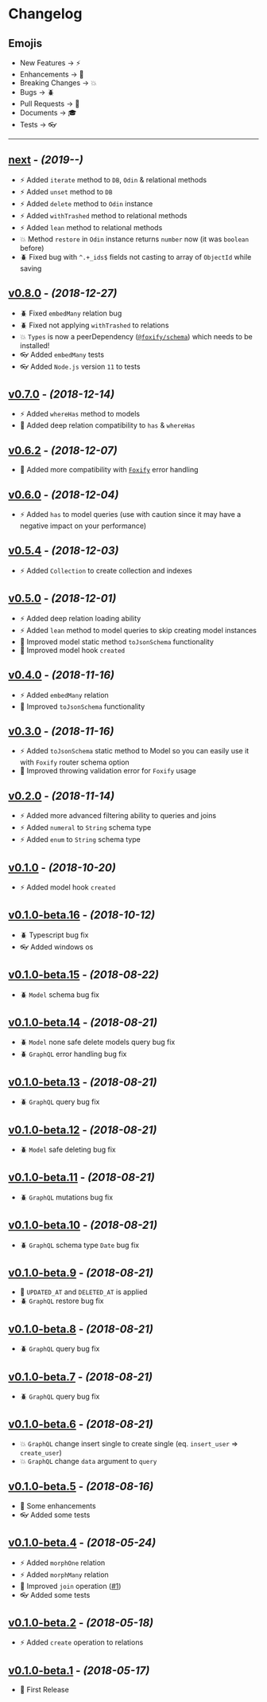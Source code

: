 # Changelog

## Emojis

- New Features -> :zap:
- Enhancements -> :star2:
- Breaking Changes -> :boom:
- Bugs -> :beetle:
- Pull Requests -> :book:
- Documents -> :mortar_board:
- Tests -> :eyeglasses:

---

## [next](https://github.com/foxifyjs/odin/releases/tag/next) - *(2019-__-__)*

- :zap: Added `iterate` method to `DB`, `Odin` & relational methods
- :zap: Added `unset` method to `DB`
- :zap: Added `delete` method to `Odin` instance
- :zap: Added `withTrashed` method to relational methods
- :zap: Added `lean` method to relational methods
- :boom: Method `restore` in `Odin` instance returns `number` now (it was `boolean` before)
- :beetle: Fixed bug with `^.+_ids$` fields not casting to array of `ObjectId` while saving

## [v0.8.0](https://github.com/foxifyjs/odin/releases/tag/v0.8.0) - *(2018-12-27)*

- :beetle: Fixed `embedMany` relation bug
- :beetle: Fixed not applying `withTrashed` to relations
- :boom: `Types` is now a peerDependency ([`@foxify/schema`](https://github.com/foxifyjs/schema)) which needs to be installed!
- :eyeglasses: Added `embedMany` tests
- :eyeglasses: Added `Node.js` version `11` to tests

## [v0.7.0](https://github.com/foxifyjs/odin/releases/tag/v0.7.0) - *(2018-12-14)*

- :zap: Added `whereHas` method to models
- :star2: Added deep relation compatibility to `has` & `whereHas`

## [v0.6.2](https://github.com/foxifyjs/odin/releases/tag/v0.6.2) - *(2018-12-07)*

- :star2: Added more compatibility with [`Foxify`](https://github.com/foxifyjs/foxify) error handling

## [v0.6.0](https://github.com/foxifyjs/odin/releases/tag/v0.6.0) - *(2018-12-04)*

- :zap: Added `has` to model queries (use with caution since it may have a negative impact on your performance)

## [v0.5.4](https://github.com/foxifyjs/odin/releases/tag/v0.5.4) - *(2018-12-03)*

- :zap: Added `Collection` to create collection and indexes

## [v0.5.0](https://github.com/foxifyjs/odin/releases/tag/v0.5.0) - *(2018-12-01)*

- :zap: Added deep relation loading ability
- :zap: Added `lean` method to model queries to skip creating model instances
- :star2: Improved model static method `toJsonSchema` functionality
- :star2: Improved model hook `created`

## [v0.4.0](https://github.com/foxifyjs/odin/releases/tag/v0.4.0) - *(2018-11-16)*

- :zap: Added `embedMany` relation
- :star2: Improved `toJsonSchema` functionality

## [v0.3.0](https://github.com/foxifyjs/odin/releases/tag/v0.3.0) - *(2018-11-16)*

- :zap: Added `toJsonSchema` static method to Model so you can easily use it with `Foxify` router schema option
- :star2: Improved throwing validation error for `Foxify` usage

## [v0.2.0](https://github.com/foxifyjs/odin/releases/tag/v0.2.0) - *(2018-11-14)*

- :zap: Added more advanced filtering ability to queries and joins
- :zap: Added `numeral` to `String` schema type
- :zap: Added `enum` to `String` schema type

## [v0.1.0](https://github.com/foxifyjs/odin/releases/tag/v0.1.0) - *(2018-10-20)*

- :zap: Added model hook `created`

## [v0.1.0-beta.16](https://github.com/foxifyjs/odin/releases/tag/v0.1.0-beta.16) - *(2018-10-12)*

- :beetle: Typescript bug fix
- :eyeglasses: Added windows os

## [v0.1.0-beta.15](https://github.com/foxifyjs/odin/releases/tag/v0.1.0-beta.15) - *(2018-08-22)*

- :beetle: `Model` schema bug fix

## [v0.1.0-beta.14](https://github.com/foxifyjs/odin/releases/tag/v0.1.0-beta.14) - *(2018-08-21)*

- :beetle: `Model` none safe delete models query bug fix
- :beetle: `GraphQL` error handling bug fix

## [v0.1.0-beta.13](https://github.com/foxifyjs/odin/releases/tag/v0.1.0-beta.13) - *(2018-08-21)*

- :beetle: `GraphQL` query bug fix

## [v0.1.0-beta.12](https://github.com/foxifyjs/odin/releases/tag/v0.1.0-beta.12) - *(2018-08-21)*

- :beetle: `Model` safe deleting bug fix

## [v0.1.0-beta.11](https://github.com/foxifyjs/odin/releases/tag/v0.1.0-beta.11) - *(2018-08-21)*

- :beetle: `GraphQL` mutations bug fix

## [v0.1.0-beta.10](https://github.com/foxifyjs/odin/releases/tag/v0.1.0-beta.10) - *(2018-08-21)*

- :beetle: `GraphQL` schema type `Date` bug fix

## [v0.1.0-beta.9](https://github.com/foxifyjs/odin/releases/tag/v0.1.0-beta.9) - *(2018-08-21)*

- :star2: `UPDATED_AT` and `DELETED_AT` is applied
- :beetle: `GraphQL` restore bug fix

## [v0.1.0-beta.8](https://github.com/foxifyjs/odin/releases/tag/v0.1.0-beta.8) - *(2018-08-21)*

- :beetle: `GraphQL` query bug fix

## [v0.1.0-beta.7](https://github.com/foxifyjs/odin/releases/tag/v0.1.0-beta.7) - *(2018-08-21)*

- :beetle: `GraphQL` query bug fix

## [v0.1.0-beta.6](https://github.com/foxifyjs/odin/releases/tag/v0.1.0-beta.6) - *(2018-08-21)*

- :boom: `GraphQL` change insert single to create single (eq. `insert_user` => `create_user`)
- :boom: `GraphQL` change `data` argument to `query`

## [v0.1.0-beta.5](https://github.com/foxifyjs/odin/releases/tag/v0.1.0-beta.5) - *(2018-08-16)*

- :star2: Some enhancements
- :eyeglasses: Added some tests

## [v0.1.0-beta.4](https://github.com/foxifyjs/odin/releases/tag/v0.1.0-beta.4) - *(2018-05-24)*

- :zap: Added `morphOne` relation
- :zap: Added `morphMany` relation
- :star2: Improved `join` operation ([#1](https://github.com/foxifyjs/odin/issues/1))
- :eyeglasses: Added some tests

## [v0.1.0-beta.2](https://github.com/foxifyjs/odin/releases/tag/v0.1.0-beta.2) - *(2018-05-18)*

- :zap: Added `create` operation to relations

## [v0.1.0-beta.1](https://github.com/foxifyjs/odin/releases/tag/v0.1.0-beta.1) - *(2018-05-17)*

- :tada: First Release
